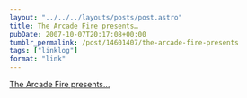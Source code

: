 ```yaml
---
layout: "../../../layouts/posts/post.astro"
title: The Arcade Fire presents…
pubDate: 2007-10-07T20:17:08+00:00
tumblr_permalink: /post/14601407/the-arcade-fire-presents
tags: ["linklog"]
format: "link"
---
```


[The Arcade Fire presents&#8230;][1]

[1]: http://www.beonlineb.com/click_around.html
